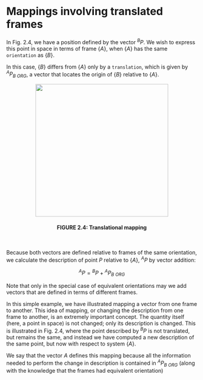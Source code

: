 &emsp;
# Mappings involving translated frames
In Fig. 2.4, we have a position defined by the vector ${}^BP$. We wish to express this point in space in terms of frame $\{A\}$, when $\{A\}$ has the same `orientation` as $\{B\}$. 

In this case, $\{B\}$ differs from $\{A\}$ only by a `translation`, which is given by ${}^AP_{B\ ORG}$, a vector that locates the origin of $\{B\}$ relative to $\{A\}$.

<div align=center>
    <image src="imgs/2.4.png" width=350>
    <h4>FIGURE 2.4: Translational mapping</h>
</div>
&emsp;


Because both vectors are defined relative to frames of the same orientation, we calculate the description of point $P$ relative to $\{A\}$, ${}^AP$ by vector addition:

$${ }^A P={ }^B P+{ }^A P_{B\ O R G}\tag{2.9}$$

Note that only in the special case of equivalent orientations may we add vectors that are defined in terms of different frames.

In this simple example, we have illustrated mapping a vector from one frame to another. This idea of mapping, or changing the description from one frame to another, is an extremely important concept. The quantity itself (here, a point in space) is not changed; only its description is changed. This is illustrated in Fig. 2.4, where the point described by ${}^B P$ is not translated, but remains the same, and instead we have computed a new description of the same point, but now with respect to system $\{A\}$.


We say that the vector $A$ defines this mapping because all the information needed to perform the change in description is contained in ${}^AP_{B\ ORG}$ (along with the knowledge that the frames had equivalent orientation)

